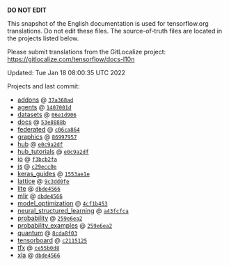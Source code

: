 __DO NOT EDIT__

This snapshot of the English documentation is used for tensorflow.org
translations. Do not edit these files. The source-of-truth files are located in
the projects listed below.

Please submit translations from the GitLocalize project: https://gitlocalize.com/tensorflow/docs-l10n

Updated: Tue Jan 18 08:00:35 UTC 2022

Projects and last commit:

- [addons](https://github.com/tensorflow/addons/tree/master/docs) @ <a href='https://github.com/tensorflow/addons/commit/37a368adfea1d0ec4cb85998946f458e9d565818'><code>37a368ad</code></a>
- [agents](https://github.com/tensorflow/agents/tree/master/docs) @ <a href='https://github.com/tensorflow/agents/commit/1407001d242f7f77fb9407f9b1ac78bcd8f73a09'><code>1407001d</code></a>
- [datasets](https://github.com/tensorflow/datasets/tree/master/docs) @ <a href='https://github.com/tensorflow/datasets/commit/06e1d906d603b8e8fb3a68bf9b8e6dc01bc997d9'><code>06e1d906</code></a>
- [docs](https://github.com/tensorflow/docs/tree/master/site/en) @ <a href='https://github.com/tensorflow/docs/commit/53e8888b765c97284fa357ea26c0b016288f7baf'><code>53e8888b</code></a>
- [federated](https://github.com/tensorflow/federated/tree/main/docs) @ <a href='https://github.com/tensorflow/federated/commit/c06ca864c9cdd248db8b8858ea4ad0c0149b6765'><code>c06ca864</code></a>
- [graphics](https://github.com/tensorflow/graphics/tree/master/tensorflow_graphics/g3doc) @ <a href='https://github.com/tensorflow/graphics/commit/86997957324bfbdd85848daae989b4c02588faa0'><code>86997957</code></a>
- [hub](https://github.com/tensorflow/hub/tree/master/docs) @ <a href='https://github.com/tensorflow/hub/commit/e0c9a2df53bc2a6ae576510c4c6451788da5b027'><code>e0c9a2df</code></a>
- [hub_tutorials](https://github.com/tensorflow/hub/tree/master/examples/colab) @ <a href='https://github.com/tensorflow/hub/commit/e0c9a2df53bc2a6ae576510c4c6451788da5b027'><code>e0c9a2df</code></a>
- [io](https://github.com/tensorflow/io/tree/master/docs) @ <a href='https://github.com/tensorflow/io/commit/f3bcb2faed4ce0596ef1fa4dc6bb471abd6aea67'><code>f3bcb2fa</code></a>
- [js](https://github.com/tensorflow/tfjs-website/tree/master/docs) @ <a href='https://github.com/tensorflow/tfjs-website/commit/c29ecc0e2f1f80e401e3db2509f7eed87d5a1a81'><code>c29ecc0e</code></a>
- [keras_guides](https://github.com/tensorflow/docs/tree/snapshot-keras/site/en/guide/keras) @ <a href='https://github.com/tensorflow/docs/commit/1553ae1e4a149be71703e2ee60173b3d1e0e8c00'><code>1553ae1e</code></a>
- [lattice](https://github.com/tensorflow/lattice/tree/master/docs) @ <a href='https://github.com/tensorflow/lattice/commit/9c3dd0fee852c11dac19e1c3abca522a151c3ba3'><code>9c3dd0fe</code></a>
- [lite](https://github.com/tensorflow/tensorflow/tree/master/tensorflow/lite/g3doc) @ <a href='https://github.com/tensorflow/tensorflow/commit/dbde45668dff8228ac1ef0ceb938b180203a1c90'><code>dbde4566</code></a>
- [mlir](https://github.com/tensorflow/tensorflow/tree/master/tensorflow/compiler/mlir/g3doc) @ <a href='https://github.com/tensorflow/tensorflow/commit/dbde45668dff8228ac1ef0ceb938b180203a1c90'><code>dbde4566</code></a>
- [model_optimization](https://github.com/tensorflow/model-optimization/tree/master/tensorflow_model_optimization/g3doc) @ <a href='https://github.com/tensorflow/model-optimization/commit/4cf1b453cd052c8444fa3bf750cc124b25735cea'><code>4cf1b453</code></a>
- [neural_structured_learning](https://github.com/tensorflow/neural-structured-learning/tree/master/g3doc) @ <a href='https://github.com/tensorflow/neural-structured-learning/commit/a43fcfca1f97ecc0ee99e688e5c8bf16c8fb6629'><code>a43fcfca</code></a>
- [probability](https://github.com/tensorflow/probability/tree/main/tensorflow_probability/g3doc) @ <a href='https://github.com/tensorflow/probability/commit/259e6ea2c2d70e95c2d28debca1a796a760dfc32'><code>259e6ea2</code></a>
- [probability_examples](https://github.com/tensorflow/probability/tree/main/tensorflow_probability/examples/jupyter_notebooks) @ <a href='https://github.com/tensorflow/probability/commit/259e6ea2c2d70e95c2d28debca1a796a760dfc32'><code>259e6ea2</code></a>
- [quantum](https://github.com/tensorflow/quantum/tree/master/docs) @ <a href='https://github.com/tensorflow/quantum/commit/8cda8f035cdec42fca0c56529735c0911394b979'><code>8cda8f03</code></a>
- [tensorboard](https://github.com/tensorflow/tensorboard/tree/master/docs) @ <a href='https://github.com/tensorflow/tensorboard/commit/c2115125d14423eda0731d60d9fc427cf5a195f0'><code>c2115125</code></a>
- [tfx](https://github.com/tensorflow/tfx/tree/master/docs) @ <a href='https://github.com/tensorflow/tfx/commit/ce55b0d8857346c3f5df9a50147d4b7893239ee3'><code>ce55b0d8</code></a>
- [xla](https://github.com/tensorflow/tensorflow/tree/master/tensorflow/compiler/xla/g3doc) @ <a href='https://github.com/tensorflow/tensorflow/commit/dbde45668dff8228ac1ef0ceb938b180203a1c90'><code>dbde4566</code></a>

